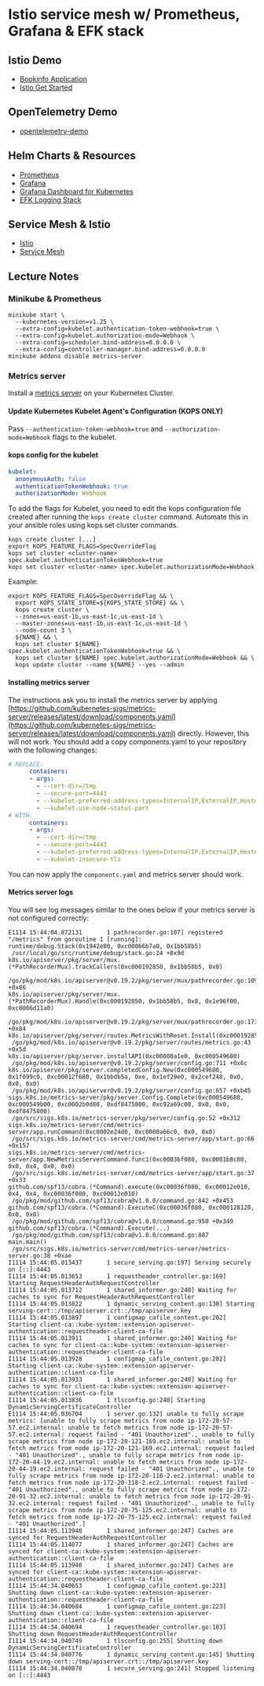 # Istio service mesh w/ Prometheus, Grafana & EFK stack

## Istio Demo

- [Bookinfo Application](https://istio.io/latest/docs/examples/bookinfo/)
- [Istio Get Started](https://istio.io/latest/docs/setup/getting-started/)

## OpenTelemetry Demo

- [opentelemetry-demo](https://github.com/open-telemetry/opentelemetry-demo)

## Helm Charts & Resources

- [Prometheus](https://github.com/prometheus-community/helm-charts)
- [Grafana](https://github.com/grafana/helm-charts/blob/main/charts/grafana/README.md)
- [Grafana Dashboard for Kubernetes](https://grafana.com/grafana/dashboards/6417)
- [EFK Logging Stack](https://csye7125.tejas.cloud/lectures/11/)

## Service Mesh & Istio

- [Istio](https://istio.io/latest/)
- [Service Mesh](https://istio.io/latest/about/service-mesh/)

## Lecture Notes

### Minikube & Prometheus

```shell
minikube start \
  --kubernetes-version=v1.25 \
  --extra-config=kubelet.authentication-token-webhook=true \
  --extra-config=kubelet.authorization-mode=Webhook \
  --extra-config=scheduler.bind-address=0.0.0.0 \
  --extra-config=controller-manager.bind-address=0.0.0.0
minikube addons disable metrics-server
```

### Metrics server

Install a [metrics server](https://github.com/kubernetes-sigs/metrics-server) on your Kubernetes Cluster.

#### Update Kubernetes Kubelet Agent's Configuration (KOPS ONLY)

Pass `--authentication-token-webhook=true` and `--authorization-mode=Webhook` flags to the kubelet.

#### kops config for the kubelet

```yaml
kubelet:
  anonymousAuth: false
  authenticationTokenWebhook: true
  authorizationMode: Webhook
```

To add the flags for Kubelet, you need to edit the kops configuration file created after running the `kops create cluster` command. Automate this in your ansible roles using kops set cluster commands.

```shell
kops create cluster [...]
export KOPS_FEATURE_FLAGS=SpecOverrideFlag
kops set cluster <cluster-name> spec.kubelet.authenticationTokenWebhook=true
kops set cluster <cluster-name> spec.kubelet.authorizationMode=Webhook
```

Example:

```shell
export KOPS_FEATURE_FLAGS=SpecOverrideFlag && \
  export KOPS_STATE_STORE=${KOPS_STATE_STORE} && \
  kops create cluster \
  --zones=us-east-1b,us-east-1c,us-east-1d \
  --master-zones=us-east-1b,us-east-1c,us-east-1d \
  --node-count 3 \
  ${NAME} && \
  kops set cluster ${NAME} spec.kubelet.authenticationTokenWebhook=true && \
  kops set cluster ${NAME} spec.kubelet.authorizationMode=Webhook && \
  kops update cluster --name ${NAME} --yes --admin
```

#### Installing metrics server

The instructions ask you to install the metrics server by applying [https://github.com/kubernetes-sigs/metrics-server/releases/latest/download/components.yaml](https://github.com/kubernetes-sigs/metrics-server/releases/latest/download/components.yaml) directly. However, this will not work. You should add a copy components.yaml to your repository with the following changes:

```yaml
# REPLACE:
      containers:
      - args:
        - --cert-dir=/tmp
        - --secure-port=4443
        - --kubelet-preferred-address-types=InternalIP,ExternalIP,Hostname
        - --kubelet-use-node-status-port
# WITH:
      containers:
      - args:
        - --cert-dir=/tmp
        - --secure-port=4443
        - --kubelet-preferred-address-types=InternalIP,ExternalIP,Hostname
        - --kubelet-insecure-tls
```

You can now apply the `components.yaml` and metrics server should work.

#### Metrics server logs

You will see log messages similar to the ones below if your metrics server is not configured correctly:

```output
E1114 15:44:04.872131       1 pathrecorder.go:107] registered "/metrics" from goroutine 1 [running]:
runtime/debug.Stack(0x1942e80, 0xc00066b7a0, 0x1bb58b5)
 /usr/local/go/src/runtime/debug/stack.go:24 +0x9d
k8s.io/apiserver/pkg/server/mux.(*PathRecorderMux).trackCallers(0xc000192850, 0x1bb58b5, 0x8)
 /go/pkg/mod/k8s.io/apiserver@v0.19.2/pkg/server/mux/pathrecorder.go:109 +0x86
k8s.io/apiserver/pkg/server/mux.(*PathRecorderMux).Handle(0xc000192850, 0x1bb58b5, 0x8, 0x1e96f00, 0xc0006d11a0)
 /go/pkg/mod/k8s.io/apiserver@v0.19.2/pkg/server/mux/pathrecorder.go:173 +0x84
k8s.io/apiserver/pkg/server/routes.MetricsWithReset.Install(0xc000192850)
 /go/pkg/mod/k8s.io/apiserver@v0.19.2/pkg/server/routes/metrics.go:43 +0x5d
k8s.io/apiserver/pkg/server.installAPI(0xc00000a1e0, 0xc000549680)
 /go/pkg/mod/k8s.io/apiserver@v0.19.2/pkg/server/config.go:711 +0x6c
k8s.io/apiserver/pkg/server.completedConfig.New(0xc000549680, 0x1f099c0, 0xc00012f680, 0x1bbdb5a, 0xe, 0x1ef29e0, 0x2cef248, 0x0, 0x0, 0x0)
 /go/pkg/mod/k8s.io/apiserver@v0.19.2/pkg/server/config.go:657 +0xb45
sigs.k8s.io/metrics-server/pkg/server.Config.Complete(0xc000549680, 0xc000549b00, 0xc0002b0d80, 0xdf8475800, 0xc92a69c00, 0x0, 0x0, 0xdf8475800)
 /go/src/sigs.k8s.io/metrics-server/pkg/server/config.go:52 +0x312
sigs.k8s.io/metrics-server/cmd/metrics-server/app.runCommand(0xc0002e24d0, 0xc0000a66c0, 0x0, 0x0)
 /go/src/sigs.k8s.io/metrics-server/cmd/metrics-server/app/start.go:66 +0x157
sigs.k8s.io/metrics-server/cmd/metrics-server/app.NewMetricsServerCommand.func1(0xc00036f080, 0xc0001b8c80, 0x0, 0x4, 0x0, 0x0)
 /go/src/sigs.k8s.io/metrics-server/cmd/metrics-server/app/start.go:37 +0x33
github.com/spf13/cobra.(*Command).execute(0xc00036f080, 0xc00012e010, 0x4, 0x4, 0xc00036f080, 0xc00012e010)
 /go/pkg/mod/github.com/spf13/cobra@v1.0.0/command.go:842 +0x453
github.com/spf13/cobra.(*Command).ExecuteC(0xc00036f080, 0xc000128120, 0x0, 0x0)
 /go/pkg/mod/github.com/spf13/cobra@v1.0.0/command.go:950 +0x349
github.com/spf13/cobra.(*Command).Execute(...)
 /go/pkg/mod/github.com/spf13/cobra@v1.0.0/command.go:887
main.main()
 /go/src/sigs.k8s.io/metrics-server/cmd/metrics-server/metrics-server.go:38 +0xae
I1114 15:44:05.013437       1 secure_serving.go:197] Serving securely on [::]:4443
I1114 15:44:05.013653       1 requestheader_controller.go:169] Starting RequestHeaderAuthRequestController
I1114 15:44:05.013712       1 shared_informer.go:240] Waiting for caches to sync for RequestHeaderAuthRequestController
I1114 15:44:05.013822       1 dynamic_serving_content.go:130] Starting serving-cert::/tmp/apiserver.crt::/tmp/apiserver.key
I1114 15:44:05.013897       1 configmap_cafile_content.go:202] Starting client-ca::kube-system::extension-apiserver-authentication::requestheader-client-ca-file
I1114 15:44:05.013911       1 shared_informer.go:240] Waiting for caches to sync for client-ca::kube-system::extension-apiserver-authentication::requestheader-client-ca-file
I1114 15:44:05.013928       1 configmap_cafile_content.go:202] Starting client-ca::kube-system::extension-apiserver-authentication::client-ca-file
I1114 15:44:05.013933       1 shared_informer.go:240] Waiting for caches to sync for client-ca::kube-system::extension-apiserver-authentication::client-ca-file
I1114 15:44:05.013836       1 tlsconfig.go:240] Starting DynamicServingCertificateController
E1114 15:44:05.036704       1 server.go:132] unable to fully scrape metrics: [unable to fully scrape metrics from node ip-172-20-57-57.ec2.internal: unable to fetch metrics from node ip-172-20-57-57.ec2.internal: request failed - "401 Unauthorized"., unable to fully scrape metrics from node ip-172-20-121-169.ec2.internal: unable to fetch metrics from node ip-172-20-121-169.ec2.internal: request failed - "401 Unauthorized"., unable to fully scrape metrics from node ip-172-20-44-19.ec2.internal: unable to fetch metrics from node ip-172-20-44-19.ec2.internal: request failed - "401 Unauthorized"., unable to fully scrape metrics from node ip-172-20-118-2.ec2.internal: unable to fetch metrics from node ip-172-20-118-2.ec2.internal: request failed - "401 Unauthorized"., unable to fully scrape metrics from node ip-172-20-91-32.ec2.internal: unable to fetch metrics from node ip-172-20-91-32.ec2.internal: request failed - "401 Unauthorized"., unable to fully scrape metrics from node ip-172-20-75-125.ec2.internal: unable to fetch metrics from node ip-172-20-75-125.ec2.internal: request failed - "401 Unauthorized".]
I1114 15:44:05.113940       1 shared_informer.go:247] Caches are synced for RequestHeaderAuthRequestController
I1114 15:44:05.114077       1 shared_informer.go:247] Caches are synced for client-ca::kube-system::extension-apiserver-authentication::client-ca-file
I1114 15:44:05.113940       1 shared_informer.go:247] Caches are synced for client-ca::kube-system::extension-apiserver-authentication::requestheader-client-ca-file
I1114 15:44:34.040653       1 configmap_cafile_content.go:223] Shutting down client-ca::kube-system::extension-apiserver-authentication::requestheader-client-ca-file
I1114 15:44:34.040684       1 configmap_cafile_content.go:223] Shutting down client-ca::kube-system::extension-apiserver-authentication::client-ca-file
I1114 15:44:34.040694       1 requestheader_controller.go:183] Shutting down RequestHeaderAuthRequestController
I1114 15:44:34.040749       1 tlsconfig.go:255] Shutting down DynamicServingCertificateController
I1114 15:44:34.040776       1 dynamic_serving_content.go:145] Shutting down serving-cert::/tmp/apiserver.crt::/tmp/apiserver.key
I1114 15:44:34.040870       1 secure_serving.go:241] Stopped listening on [::]:4443
```
